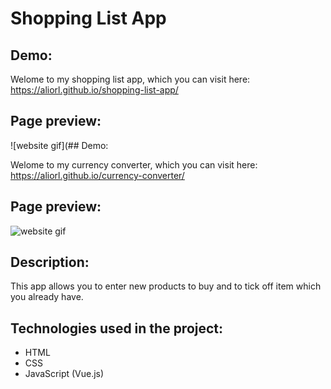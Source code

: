 # Shopping List App

## Demo:

Welome to my shopping list app, which you can visit here: https://aliorl.github.io/shopping-list-app/

## Page preview:

![website gif](## Demo:

Welome to my currency converter, which you can visit here: https://aliorl.github.io/currency-converter/

## Page preview:

![website gif](https://media.giphy.com/media/jjgzaQza3XzHq8iAuT/giphy.gif)

## Description:
This app allows you to enter new products to buy and to tick off item which you already have.

## Technologies used in the project:
- HTML
- CSS
- JavaScript (Vue.js)

